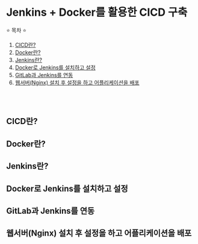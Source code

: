# Jenkins + Docker를 활용한 CICD 구축

⭐ 목차 ⭐
1. [CICD란?](/CICD란)
2. [Docker란?](Docker란)
3. [Jenkins란?](Jenkins란)
4. [Docker로 Jenkins를 설치하고 설정](Docker로-Jenkins를-설치하고-설정)
5. [GitLab과 Jenkins를 연동](GitLab과-Jenkins를-연동)
6. [웹서버(Nginx) 설치 후 설정을 하고 어플리케이션을 배포](웹서버nginx-설치-후-설정을-하고-어플리케이션을-배포)

<br/><br/>

## CICD란?

## Docker란?

## Jenkins란?

## Docker로 Jenkins를 설치하고 설정

## GitLab과 Jenkins를 연동

## 웹서버(Nginx) 설치 후 설정을 하고 어플리케이션을 배포
